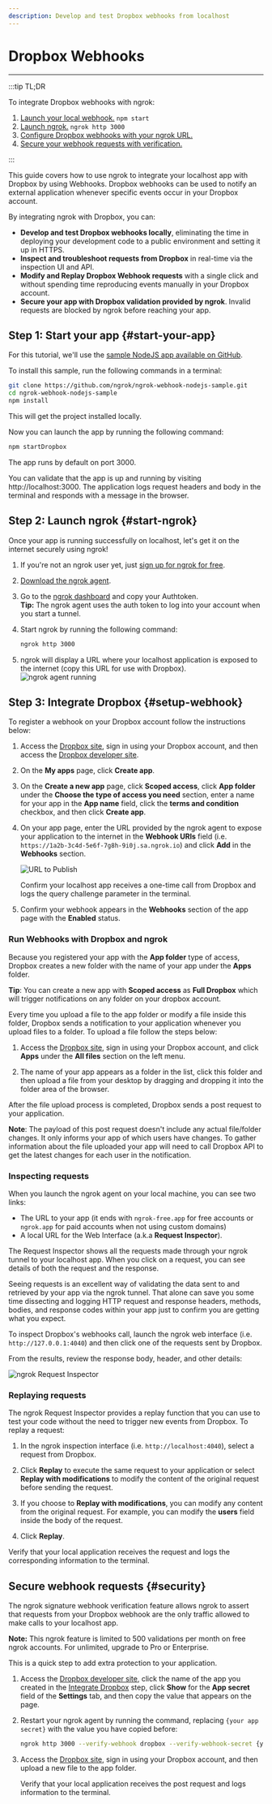 ```yaml
---
description: Develop and test Dropbox webhooks from localhost
---
```


# Dropbox Webhooks
------------

:::tip TL;DR

To integrate Dropbox webhooks with ngrok:
1. [Launch your local webhook.](#start-your-app) `npm start`
1. [Launch ngrok.](#start-ngrok) `ngrok http 3000`
1. [Configure Dropbox webhooks with your ngrok URL.](#setup-webhook)
1. [Secure your webhook requests with verification.](#security)

:::


This guide covers how to use ngrok to integrate your localhost app with Dropbox by using Webhooks.
Dropbox webhooks can be used to notify an external application whenever specific events occur in your Dropbox account. 

By integrating ngrok with Dropbox, you can:

- **Develop and test Dropbox webhooks locally**, eliminating the time in deploying your development code to a public environment and setting it up in HTTPS.
- **Inspect and troubleshoot requests from Dropbox** in real-time via the inspection UI and API.
- **Modify and Replay Dropbox Webhook requests** with a single click and without spending time reproducing events manually in your Dropbox account.
- **Secure your app with Dropbox validation provided by ngrok**. Invalid requests are blocked by ngrok before reaching your app.


## **Step 1**: Start your app {#start-your-app}

For this tutorial, we'll use the [sample NodeJS app available on GitHub](https://github.com/ngrok/ngrok-webhook-nodejs-sample). 

To install this sample, run the following commands in a terminal:

```bash
git clone https://github.com/ngrok/ngrok-webhook-nodejs-sample.git
cd ngrok-webhook-nodejs-sample
npm install
```

This will get the project installed locally.

Now you can launch the app by running the following command: 

```bash
npm startDropbox
```

The app runs by default on port 3000. 

You can validate that the app is up and running by visiting http://localhost:3000. The application logs request headers and body in the terminal and responds with a message in the browser.


## **Step 2**: Launch ngrok {#start-ngrok}

Once your app is running successfully on localhost, let's get it on the internet securely using ngrok! 

1. If you're not an ngrok user yet, just [sign up for ngrok for free](https://ngrok.com/signup).

1. [Download the ngrok agent](https://ngrok.com/download).

1. Go to the [ngrok dashboard](https://dashboard.ngrok.com) and copy your Authtoken. <br />
    **Tip:** The ngrok agent uses the auth token to log into your account when you start a tunnel.
    
1. Start ngrok by running the following command:
    ```bash
    ngrok http 3000
    ```

1. ngrok will display a URL where your localhost application is exposed to the internet (copy this URL for use with Dropbox).
    ![ngrok agent running](/img/integrations/launch_ngrok_tunnel.png)


## **Step 3**: Integrate Dropbox {#setup-webhook}

To register a webhook on your Dropbox account follow the instructions below:

1. Access the [Dropbox site](https://dropbox.com/), sign in using your Dropbox account, and then access the [Dropbox developer site](https://www.dropbox.com/developers/apps).

1. On the **My apps** page, click **Create app**.

1. On the **Create a new app** page, click **Scoped access**, click **App folder** under the **Choose the type of access you need** section, enter a name for your app in the **App name** field, click the **terms and condition** checkbox, and then click **Create app**.

1. On your app page, enter the URL provided by the ngrok agent to expose your application to the internet in the **Webhook URIs** field (i.e. `https://1a2b-3c4d-5e6f-7g8h-9i0j.sa.ngrok.io`) and click **Add** in the **Webhooks** section.

    ![URL to Publish](img/ngrok_url_configuration_dropbox.png)

    Confirm your localhost app receives a one-time call from Dropbox and logs the query challenge parameter in the terminal.

1. Confirm your webhook appears in the **Webhooks** section of the app page with the **Enabled** status.


### Run Webhooks with Dropbox and ngrok

Because you registered your app with the **App folder** type of access, Dropbox creates a new folder with the name of your app under the **Apps** folder.

**Tip**: You can create a new app with **Scoped access** as **Full Dropbox** which will trigger notifications on any folder on your dropbox account.

Every time you upload a file to the app folder or modify a file inside this folder, Dropbox sends a notification to your application whenever you upload files to a folder. To upload a file follow the steps below:

1. Access the [Dropbox site](https://dropbox.com/), sign in using your Dropbox account, and click **Apps** under the **All files** section on the left menu.

1. The name of your app appears as a folder in the list, click this folder and then upload a file from your desktop by dragging and dropping it into the folder area of the browser.

After the file upload process is completed, Dropbox sends a post request to your application.

**Note**: The payload of this post request doesn't include any actual file/folder changes. It only informs your app of which users have changes. To gather information about the file uploaded your app will need to call Dropbox API to get the latest changes for each user in the notification.


### Inspecting requests

When you launch the ngrok agent on your local machine, you can see two links: 

* The URL to your app (it ends with `ngrok-free.app` for free accounts or `ngrok.app` for paid accounts when not using custom domains)
* A local URL for the Web Interface (a.k.a **Request Inspector**).

The Request Inspector shows all the requests made through your ngrok tunnel to your localhost app. When you click on a request, you can see details of both the request and the response.

Seeing requests is an excellent way of validating the data sent to and retrieved by your app via the ngrok tunnel. That alone can save you some time dissecting and logging HTTP request and response headers, methods, bodies, and response codes within your app just to confirm you are getting what you expect.

To inspect Dropbox's webhooks call, launch the ngrok web interface (i.e. `http://127.0.0.1:4040`) and then click one of the requests sent by Dropbox.

From the results, review the response body, header, and other details:

![ngrok Request Inspector](img/ngrok_introspection_dropbox_webhooks.png)


### Replaying requests

The ngrok Request Inspector provides a replay function that you can use to test your code without the need to trigger new events from Dropbox. To replay a request:

1. In the ngrok inspection interface (i.e. `http://localhost:4040`), select a request from Dropbox.

1. Click **Replay** to execute the same request to your application or select **Replay with modifications** to modify the content of the original request before sending the request.

1. If you choose to **Replay with modifications**, you can modify any content from the original request. For example, you can modify the **users** field inside the body of the request.

1. Click **Replay**.

Verify that your local application receives the request and logs the corresponding information to the terminal.


## Secure webhook requests {#security}

The ngrok signature webhook verification feature allows ngrok to assert that requests from your Dropbox webhook are the only traffic allowed to make calls to your localhost app.

**Note:** This ngrok feature is limited to 500 validations per month on free ngrok accounts. For unlimited, upgrade to Pro or Enterprise.

This is a quick step to add extra protection to your application.

1. Access the [Dropbox developer site](https://www.dropbox.com/developers/apps), click the name of the app you created in the [Integrate Dropbox](#setup-webhook) step, click **Show** for the **App secret** field of the **Settings** tab, and then copy the value that appears on the page.

1. Restart your ngrok agent by running the command, replacing `{your app secret}` with the value you have copied before:
    
    ```bash
    ngrok http 3000 --verify-webhook dropbox --verify-webhook-secret {your app secret}
    ```

1. Access the [Dropbox site](https://dropbox.com/), sign in using your Dropbox account, and then upload a new file to the app folder.

    Verify that your local application receives the post request and logs information to the terminal.
